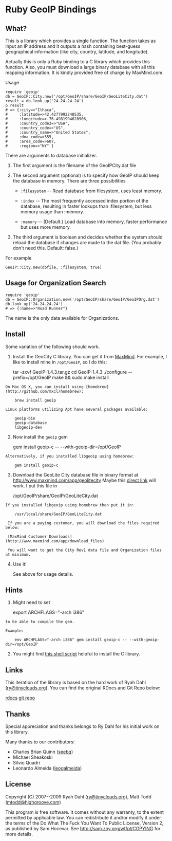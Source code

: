 Ruby GeoIP Bindings
=======================

What?
-----

This is a library which provides a single function. The function takes as
input an IP address and it outputs a hash containing best-guess geographical
information (like city, country, latitude, and longitude).

Actually this is only a Ruby binding to a C library which provides this
function. Also, you must download a large binary database with all this
mapping information. It is kindly provided free of charge by MaxMind.com. 

Usage

    require 'geoip'
    db = GeoIP::City.new('/opt/GeoIP/share/GeoIP/GeoLiteCity.dat')
    result = db.look_up('24.24.24.24')
    p result 
    # => {:city=>"Ithaca", 
    #     :latitude=>42.4277992248535, 
    #     :longitude=>-76.4981994628906, 
    #     :country_code3=>"USA", 
    #     :country_code=>"US",
    #     :country_name=>"United States", 
    #     :dma_code=>555,
    #     :area_code=>607, 
    #     :region=>"NY" }

There are arguments to database initializer.

  1. The first argument is the filename of the GeoIPCity.dat file 

  2. The second argument (optional) is to specify how GeoIP should
     keep the database in memory. There are three possibilities

      * `:filesystem` -- Read database from filesystem, uses least memory.

      * `:index` -- The most frequently accessed index portion of the
        database, resulting in faster lookups than :filesystem, but less
        memory usage than :memory.

      * `:memory` -- (Default.) Load database into memory, faster performance but uses more memory.

  3. The third argument is boolean and decides whether the system should
     reload the database if changes are made to the dat file. (You probably
     don't need this. Default: false.)

For example 

    GeoIP::City.new(dbfile, :filesystem, true)

Usage for Organization Search
-----------------------------

    require 'geoip'
    db = GeoIP::Organization.new('/opt/GeoIP/share/GeoIP/GeoIPOrg.dat')
    db.look_up('24.24.24.24')
    # => {:name=>"Road Runner"}

The name is the only data available for Organizations.

Install
-------

Some variation of the following should work.

  1. Install the GeoCity C library. You can get it from
  [MaxMind](http://www.maxmind.com/app/c).
  For example, I like to install mine in `/opt/GeoIP`, so I do this:

        tar -zxvf GeoIP-1.4.3.tar.gz 
        cd GeoIP-1.4.3
        ./configure --prefix=/opt/GeoIP
        make && sudo make install

    On Mac OS X, you can install using [homebrew](http://github.com/mxcl/homebrew):

        brew install geoip

    Linux platforms utilizing Apt have several packages available:

        geoip-bin
        geoip-database
        libgeoip-dev

  2. Now install the `geoip` gem

        gem install geoip-c -- --with-geoip-dir=/opt/GeoIP

    Alternatively, if you installed libgeoip using homebrew:

        gem install geoip-c

  3. Download the GeoLite City database file in binary format at http://www.maxmind.com/app/geolitecity
     Maybe this [direct link](http://www.maxmind.com/download/geoip/database/GeoLiteCity.dat.gz) will work.
     I put this file in 

        /opt/GeoIP/share/GeoIP/GeoLiteCity.dat

    If you installed libgeoip using homebrew then put it in:

        /usr/local/share/GeoIP/GeoLiteCity.dat

     If you are a paying customer, you will download the files required below:

     [MaxMind Customer Downloads](http://www.maxmind.com/app/download_files)

     You will want to get the City Rev1 data file and Organization files at minimum.

  4. Use it!

     See above for usage details.

Hints
-----

  1. Might need to set

        export ARCHFLAGS="-arch i386"

    to be able to compile the gem.

    Example:

        env ARCHFLAGS="-arch i386" gem install geoip-c -- --with-geoip-dir=/opt/GeoIP

  2. You might find [this shell script](http://github.com/grimen/my_shell_scripts/blob/8cf04cb6829e68a47f2d6f9d9e057766ea72beb4/install_geoip-city.sh)
     helpful to install the C library.

Links
-----

This iteration of the library is based on the hard work of Ryah Dahl (ry@tinyclouds.org). You can find the original RDocs and Git Repo below:

[rdocs](http://geoip-city.rubyforge.org/)
[git repo](https://github.com/ry/geoip-city/tree)

Thanks
------

Special appreciation and thanks belongs to Ry Dahl for his initial work on this library.

Many thanks to our contributors:

* Charles Brian Quinn ([seebq](https://github.com/seebq))
* Michael Sheakoski
* Silvio Quadri
* Leonardo Almeida ([leogalmeida](https://github.com/leogalmeida))

License
-------
Copyright (C) 2007--2009 Ryah Dahl (ry@tinyclouds.org), Matt Todd (mtodd@highgroove.com)

This program is free software. It comes without any warranty, to
the extent permitted by applicable law. You can redistribute it
and/or modify it under the terms of the Do What The Fuck You Want
To Public License, Version 2, as published by Sam Hocevar. See
http://sam.zoy.org/wtfpl/COPYING for more details.
